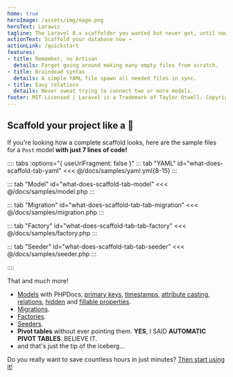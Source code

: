 ```yaml
---
home: true
heroImage: /assets/img/mage.png
heroText: Larawiz
tagline: The Laravel 8.x scaffolder you wanted but never got, until now!
actionText: Scaffold your database now →
actionLink: /quickstart
features:
- title: Remember, no Artisan
  details: Forget going around making many empty files from scratch.
- title: Braindead syntax
  details: A simple YAML file spawn all needed files in sync. 
- title: Easy relations
  details: Never sweat trying to connect two or more models.
footer: MIT Licensed | Laravel is a Trademark of Taylor Otwell. Copyright © 2011-2020 Laravel LLC.
---
```


## Scaffold your project like a 🧙 

If you're looking how a complete scaffold looks, here are the sample files for a `Post` model **with just 7 lines of code!**

:::: tabs :options="{ useUrlFragment: false }"
::: tab "YAML" id="what-does-scaffold-tab-yaml"
<<< @/docs/samples/yaml.yml{8-15}
:::

::: tab "Model" id="what-does-scaffold-tab-model"
<<< @/docs/samples/model.php
:::

::: tab "Migration" id="what-does-scaffold-tab-tab-migration"
<<< @/docs/samples/migration.php
:::

::: tab "Factory" id="what-does-scaffold-tab-tab-factory"
<<< @/docs/samples/factory.php
:::

::: tab "Seeder" id="what-does-scaffold-tab-tab-seeder"
<<< @/docs/samples/seeder.php
:::

::::

That and much more!

* [Models](https://laravel.com/docs/eloquent#defining-models) with PHPDocs, [primary keys](https://laravel.com/docs/eloquent#eloquent-model-conventions), [timestamps](https://laravel.com/docs/eloquent#eloquent-model-conventions), [attribute casting](https://laravel.com/docs/eloquent-mutators#attribute-casting), [relations](https://laravel.com/docs/eloquent-relationships), [hidden](https://laravel.com/docs/eloquent-serialization#hiding-attributes-from-json) and [fillable properties](https://laravel.com/docs/eloquent#mass-assignment).
* [Migrations](https://laravel.com/docs/migrations#introduction).
* [Factories](https://laravel.com/docs/database-testing#writing-factories).
* [Seeders](https://laravel.com/docs/seeding).
* **Pivot tables** without ever pointing them. **YES**, I SAID **AUTOMATIC PIVOT TABLES**. BELIEVE IT.
* and that's just the tip of the iceberg...

Do you really want to save countless hours in just minutes? [Then start using it!](quickstart.md)